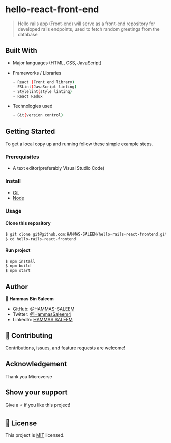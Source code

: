# hello-react-front-end

>  Hello rails app (Front-end) will serve as a front-end repository for developed rails endpoints, used to fetch random greetings from the database


## Built With

- Major languages (HTML, CSS, JavaScript)

- Frameworks / Libraries
  ```bash
  - React (Front end library)
  - ESLint(JavaScript linting)
  - Stylelint(style linting)
  - React Redux
  ```

- Technologies used 
  
  ``` bash
  - Git(version control)
  ```


## Getting Started

To get a local copy up and running follow these simple example steps.

### Prerequisites
 - A text editor(preferably Visual Studio Code)

### Install
  -  [Git](https://git-scm.com/downloads)
  -  [Node](https://nodejs.org/en/download/)

### Usage
#### Clone this repository

```bash
$ git clone git@github.com:HAMMAS-SALEEM/hello-rails-react-frontend.git
$ cd hello-rails-react-frontend
```
#### Run project

```bash
$ npm install
$ npm build
$ npm start
```

## Author

👤 **Hammas Bin Saleem**

- GitHub: [@HAMMAS-SALEEM](https://github.com/HAMMAS-SALEEM)
- Twitter: [@HammasSaleem4](https://twitter.com/HammasSaleem4)
- LinkedIn: [HAMMAS SALEEM](https://www.linkedin.com/in/hammas-saleem)

## 🤝 Contributing
Contributions, issues, and feature requests are welcome!

## Acknowledgement
Thank you Microverse

## Show your support

Give a ⭐️ if you like this project!

## 📝 License

This project is [MIT](./LICENSE) licensed.